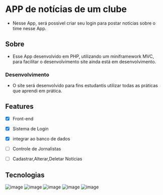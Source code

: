 # APP de notícias de um clube
 * Nesse App, será possivel criar seu login para postar notícias sobre o time  nesse App.

 ## Sobre
 * Esse App desenvolvido em PHP, utilizando um miniframework MVC, para facilitar o desenvolvimento
site ainda está em desenvolvimento.

### Desenvolvimento
* O site será desenvolvido para fins estudantis utilizar todas as práticas que aprendi em prática.
 
 ## Features
- [x]  Front-end
- [x]  Sistema de Login
- [x]  integrar ao banco de dados
- [ ]  Controle de Jornalistas
- [ ]  Cadastrar,Alterar,Deletar Notícias


## Tecnologias
![image](https://img.shields.io/badge/PHP-777BB4?style=for-the-badge&logo=php&logoColor=white)
![image](https://img.shields.io/badge/MySQL-00000F?style=for-the-badge&logo=mysql&logoColor=white)
![image](https://img.shields.io/badge/Git-F05032?style=for-the-badge&logo=git&logoColor=white)
![image](https://img.shields.io/badge/HTML5-E34F26?style=for-the-badge&logo=html5&logoColor=white)
![image](https://img.shields.io/badge/CSS3-1572B6?style=for-the-badge&logo=css3&logoColor=white)
